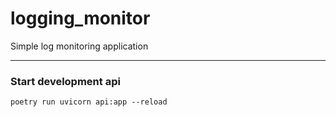 # logging_monitor
Simple log monitoring application

---
### Start development api
`poetry run uvicorn api:app --reload`
